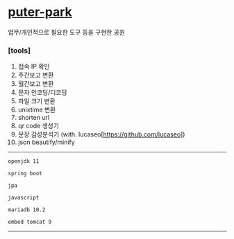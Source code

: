 # [puter-park](https://puter.us)

업무/개인적으로 필요한 도구 등을 구현한 공원

### [tools]
1. 접속 IP 확인
2. 주간보고 변환
3. 월간보고 변환
4. 문자 인코딩/디코딩
5. 파일 크기 변환
6. unixtime 변환
7. shorten url
8. qr code 생성기
9. 문장 감성분석기 (with. lucaseo[https://github.com/lucaseo])
10. json beautify/minify

---
```
openjdk 11

spring boot

jpa

javascript

mariadb 10.2

embed tomcat 9
```
---
